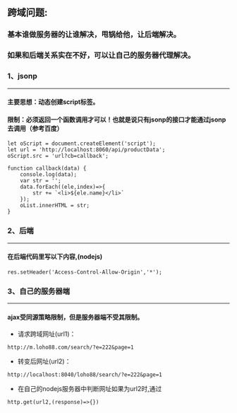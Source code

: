 ## 跨域问题:

### 基本谁做服务器的让谁解决，甩锅给他，让后端解决。
### 如果和后端关系实在不好，可以让自己的服务器代理解决。

### 1、jsonp  
***  
#### 主要思想：动态创建script标签。
#### 限制：必须返回一个函数调用才可以！也就是说只有jsonp的接口才能通过jsonp去调用（参考百度）
``` shell
let oScript = document.createElement('script');  
let url = 'http://localhost:8060/api/productData';  
oScript.src = 'url?cb=callback';  

function callback(data) {  
    console.log(data);  
    var str = '';  
    data.forEach((ele,index)=>{  
        str += `<li>${ele.name}</li>` 
    });  
    oList.innerHTML = str;  
}  
```  
### 2、后端  
***  
#### 在后端代码里写以下内容,(nodejs)
``` shell
res.setHeader('Access-Control-Allow-Origin','*');
```

### 3、自己的服务器端
*** 
#### ajax受同源策略限制，但是服务器端不受其限制。
*  请求跨域网址(url1)：  
``` shell
http://m.loho88.com/search/?e=222&page=1
``` 
*  转变后网址(url2)：  
``` shell
http://localhost:8040/loho88/search/?e=222&page=1
```  
*  在自己的nodejs服务器中判断网址如果为url2时,通过  
``` shell
http.get(url2,(response)=>{})
```


